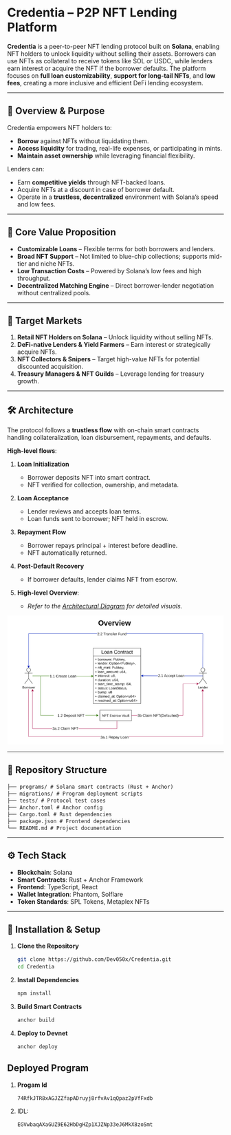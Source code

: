 # Credentia – P2P NFT Lending Platform

**Credentia** is a peer-to-peer NFT lending protocol built on **Solana**, enabling NFT holders to unlock liquidity without selling their assets. Borrowers can use NFTs as collateral to receive tokens like SOL or USDC, while lenders earn interest or acquire the NFT if the borrower defaults. The platform focuses on **full loan customizability**, **support for long-tail NFTs**, and **low fees**, creating a more inclusive and efficient DeFi lending ecosystem.

---

## 🚀 Overview & Purpose
Credentia empowers NFT holders to:
- **Borrow** against NFTs without liquidating them.
- **Access liquidity** for trading, real-life expenses, or participating in mints.
- **Maintain asset ownership** while leveraging financial flexibility.

Lenders can:
- Earn **competitive yields** through NFT-backed loans.
- Acquire NFTs at a discount in case of borrower default.
- Operate in a **trustless, decentralized** environment with Solana’s speed and low fees.

---

## 🎯 Core Value Proposition
- **Customizable Loans** – Flexible terms for both borrowers and lenders.
- **Broad NFT Support** – Not limited to blue-chip collections; supports mid-tier and niche NFTs.
- **Low Transaction Costs** – Powered by Solana’s low fees and high throughput.
- **Decentralized Matching Engine** – Direct borrower-lender negotiation without centralized pools.

---

## 📌 Target Markets
1. **Retail NFT Holders on Solana** – Unlock liquidity without selling NFTs.
2. **DeFi-native Lenders & Yield Farmers** – Earn interest or strategically acquire NFTs.
3. **NFT Collectors & Snipers** – Target high-value NFTs for potential discounted acquisition.
4. **Treasury Managers & NFT Guilds** – Leverage lending for treasury growth.

---

## 🛠 Architecture
The protocol follows a **trustless flow** with on-chain smart contracts handling collateralization, loan disbursement, repayments, and defaults.

**High-level flows**:

1. **Loan Initialization**  
   - Borrower deposits NFT into smart contract.
   - NFT verified for collection, ownership, and metadata.

2. **Loan Acceptance**  
   - Lender reviews and accepts loan terms.
   - Loan funds sent to borrower; NFT held in escrow.

3. **Repayment Flow**  
   - Borrower repays principal + interest before deadline.
   - NFT automatically returned.

4. **Post-Default Recovery**  
   - If borrower defaults, lender claims NFT from escrow.

5. **High-level Overview**:
    - *Refer to the [Architectural Diagram](https://drive.google.com/file/d/1yjoqR-41TfxrJ2o6-15NEsTWsjUzZfTL/view?usp=sharing) for detailed visuals.*

<p align="center">
  <img src="docs/architecture-overview.png" alt="Architecture Overview" width="600"/>
</p>


---

## 📂 Repository Structure

```
├── programs/ # Solana smart contracts (Rust + Anchor)
├── migrations/ # Program deployment scripts
├── tests/ # Protocol test cases
├── Anchor.toml # Anchor config
├── Cargo.toml # Rust dependencies
├── package.json # Frontend dependencies
└── README.md # Project documentation
```


---

## ⚙️ Tech Stack
- **Blockchain**: Solana
- **Smart Contracts**: Rust + Anchor Framework
- **Frontend**: TypeScript, React
- **Wallet Integration**: Phantom, Solflare
- **Token Standards**: SPL Tokens, Metaplex NFTs

---

## 📜 Installation & Setup
1. **Clone the Repository**
   ```bash
   git clone https://github.com/Dev050x/Credentia.git
   cd Credentia

2. **Install Dependencies**
    ```bash
    npm install
3. **Build Smart Contracts**
    ```bash
    anchor build
4. **Deploy to Devnet**
    ```bash
    anchor deploy
## Deployed Program
1. **Progam Id**
    ```bash
    74RfkJTR8xAGJZZfapADruyj8rfvAv1qQpaz2pVfFxdb
2. IDL: 
    ```bash
    EGVwbaqAXaGUZ9E62HbDgHZp1XJZNp33eJ6MkX8zoSmt
